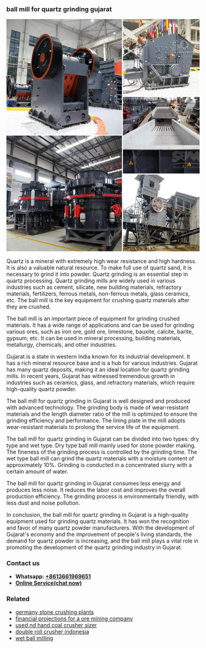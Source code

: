 <h3>ball mill for quartz grinding gujarat</h3><img src='1708499194.jpg' alt=''><p>Quartz is a mineral with extremely high wear resistance and high hardness. It is also a valuable natural resource. To make full use of quartz sand, it is necessary to grind it into powder. Quartz grinding is an essential step in quartz processing. Quartz grinding mills are widely used in various industries such as cement, silicate, new building materials, refractory materials, fertilizers, ferrous metals, non-ferrous metals, glass ceramics, etc. The ball mill is the key equipment for crushing quartz materials after they are crushed.</p><p>The ball mill is an important piece of equipment for grinding crushed materials. It has a wide range of applications and can be used for grinding various ores, such as iron ore, gold ore, limestone, bauxite, calcite, barite, gypsum, etc. It can be used in mineral processing, building materials, metallurgy, chemicals, and other industries.</p><p>Gujarat is a state in western India known for its industrial development. It has a rich mineral resource base and is a hub for various industries. Gujarat has many quartz deposits, making it an ideal location for quartz grinding mills. In recent years, Gujarat has witnessed tremendous growth in industries such as ceramics, glass, and refractory materials, which require high-quality quartz powder. </p><p>The ball mill for quartz grinding in Gujarat is well designed and produced with advanced technology. The grinding body is made of wear-resistant materials and the length diameter ratio of the mill is optimized to ensure the grinding efficiency and performance. The lining plate in the mill adopts wear-resistant materials to prolong the service life of the equipment.</p><p>The ball mill for quartz grinding in Gujarat can be divided into two types: dry type and wet type. Dry type ball mill mainly used for stone powder making. The fineness of the grinding process is controlled by the grinding time. The wet type ball mill can grind the quartz materials with a moisture content of approximately 10%. Grinding is conducted in a concentrated slurry with a certain amount of water.</p><p>The ball mill for quartz grinding in Gujarat consumes less energy and produces less noise. It reduces the labor cost and improves the overall production efficiency. The grinding process is environmentally friendly, with less dust and noise pollution.</p><p>In conclusion, the ball mill for quartz grinding in Gujarat is a high-quality equipment used for grinding quartz materials. It has won the recognition and favor of many quartz powder manufacturers. With the development of Gujarat's economy and the improvement of people's living standards, the demand for quartz powder is increasing, and the ball mill plays a vital role in promoting the development of the quartz grinding industry in Gujarat.</p><h3>Contact us</h3><ul><li><strong>Whatsapp:&nbsp;<a href="https://wa.me/8613661969651">+8613661969651</a></strong></li><li><a href="https://swt.shibang-china.com/?git&amp;zhl&amp;ball mill for quartz grinding gujarat"><strong>Online Service(chat now)</strong></a></li></ul><h3>Related</h3><ul><li><a href='germany stone crushing plants.md'>germany stone crushing plants</a></li><li><a href='financial projections for a ore mining company.md'>financial projections for a ore mining company</a></li><li><a href='used nd hand coal crusher sizer.md'>used nd hand coal crusher sizer</a></li><li><a href='double roll crusher indonesia.md'>double roll crusher indonesia</a></li><li><a href='wet ball milling.md'>wet ball milling</a></li></ul>